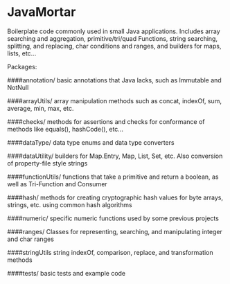 JavaMortar
==========

Boilerplate code commonly used in small Java applications. Includes array searching and aggregation, primitive/tri/quad Functions, string searching, splitting, and replacing, char conditions and ranges, and builders for maps, lists, etc...

Packages:

####annotation/
basic annotations that Java lacks, such as Immutable and NotNull

####arrayUtils/
array manipulation methods such as concat, indexOf, sum, average, min, max, etc.

####checks/
methods for assertions and checks for conformance of methods like equals(), hashCode(), etc...

####dataType/
data type enums and data type converters

####dataUtility/
builders for Map.Entry, Map, List, Set, etc. Also conversion of property-file style strings

####functionUtils/
functions that take a primitive and return a boolean, as well as Tri-Function and Consumer

####hash/
methods for creating cryptographic hash values for byte arrays, strings, etc. using common hash algorithms

####numeric/
specific numeric functions used by some previous projects

####ranges/
Classes for representing, searching, and manipulating integer and char ranges

####stringUtils
string indexOf, comparison, replace, and transformation methods

####tests/
basic tests and example code
